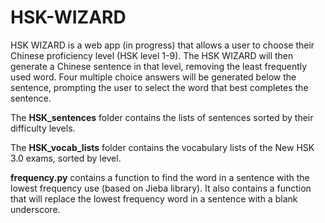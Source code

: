 # HSK-WIZARD
HSK WIZARD is a web app (in progress) that allows a user to choose their Chinese proficiency level (HSK level 1-9). The HSK WIZARD will then generate a Chinese sentence in that level, removing the least frequently used word. Four multiple choice answers will be generated below the sentence, prompting the user to select the word that best completes the sentence. 

The **HSK_sentences** folder contains the lists of sentences sorted by their difficulty levels. 

The **HSK_vocab_lists** folder contains the vocabulary lists of the New HSK 3.0 exams, sorted by level.

**frequency.py** contains a function to find the word in a sentence with the lowest frequency use (based on Jieba library). It also contains a function that will replace the lowest frequency word in a sentence with a blank underscore.
